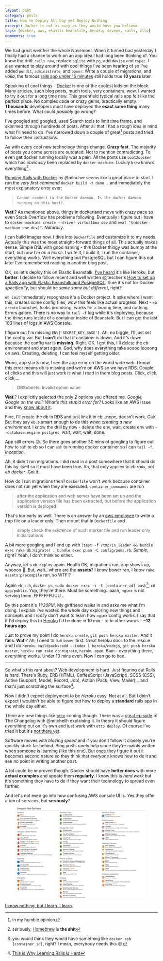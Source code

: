 ```yaml
---
layout: post
category: posts
title: How to Deploy All Day yet Deploy Nothing
excerpt: Docker is not as easy as they would have you believe
tags: [docker, aws, elastic beanstalk, heroku, devops, rails, otto]
comments: true
---
```


We had great weather the whole November. When it turned bad yesterday I finally had a chance to work on an app idea I had long been thinking of. You know the drill: `rails new`, replace `sqlite` with `pg`, add `devise` and `rspec`. I also wanted to play around with cool things I've been hearing of so I've added `pundit`, `administrate`, and `bower`. Write a couple of migrations, and *voila*, the famous [rails app under 15 minutes](https://www.youtube.com/watch?v=Gzj723LkRJY) still holds true **10 years** later.

Speaking of cool things - [Docker](https://www.docker.com/) is one of the coolest kids on the block. Many articles, such blog posts, much tools, very containers, wow. I wanted to try it out for a long time now. This greenfield typical rails app felt like the perfect place. No complex code or crazy gems, practically empty. **Thousands** developers must have deployed the **exact same thing** many times before. What could *possibly* go wrong?

I've googled and googled, used Search tools to limit time frame, and skimmed through hundreds of posts. After all that I had a rough idea in mind what I'll need to do. I've narrowed down a couple of great[^1] posts and tried to follow their instructions.

As with every cool new technology things change. **Crazy fast**. The majority of posts you come across are outdated. Not to mention contradicting. To even get docker running locally was a pain. All the posts use `boot2docker` which has *obviously* been replaced by `docker-machine`. Luckily `brew` knows everything[^2].

[Running Rails with Docker](https://blog.codeship.com/running-rails-development-environment-docker/) by @mlocher seems like a great place to start. I run the *very first command* `docker build -t demo .` and immediately the most explanatory error ever:
> `Cannot connect to the Docker daemon. Is the docker daemon running on this host?`.

**Wat**!? As mentioned above, things in dockerland move with crazy pace so even Stack Overflow has problems following. Eventually I figure out I have to `docker-machine create --driver virtualbox dev` and `eval "$(docker-machine env dev)"`. *Naturally*.

I can build images now. I dive into `Dockerfile` and customize it to my needs. Actually this was the most straight-forward things  of all. This actually makes sense. Simple DSL with good naming - this Docker thingy was bumpy at the start, but now *I'm on a horse*. I write it, I build it, I run the container, everything works. Well everything but PostgreSQL but I can figure this out later I've remembered reading in another blog post.

OK, so let's deploy this on Elastic Beanstalk. [I've heard](http://sebastien.saunier.me/blog/2015/10/20/aws-elastic-beanstalk-commands-for-rails.html) it's like Heroku, but **better**. I decide to follow recent and well written @jtescher's [How to set up a Rails app with Elastic Beanstalk and PostgreSQL](https://medium.com/@jatescher/how-to-set-up-a-rails-4-2-app-on-aws-with-elastic-beanstalk-and-postgresql-3f9f29c046e2). Sure it's not for Docker *specifically*, but should be *same same but different*, right?

`eb init` immediately recognizes it's a Docker project. It asks where I want this, creates some config files, wow this feels like actual progress. Next - `eb create` launches, looks promising, works for a looong time, and nothing. Errors galore. There is no way to `tail -f` log while it's deploying, because the thing runs inside of a container inside of Beanstalk. But I can get the last 100 lines of logs in AWS Console.

I figure out I'm missing `ENV['SECRET_KEY_BASE']`. Ah, no biggie, I'll just set the config var. But I **can't** do that if container is down. And it's down because the config var is **missing**. Right. OK, I got this, I'll delete the eb environment  and start again. God, why does everything take soooo loooong on aws. Creating, deleting, I can feel myself getting older.

Wooo, app starts now, I see the app error on the world wide web. I know this error means db is missing and we're on AWS so we have RDS. Couple of clicks and this will just work is what I read in them blog posts. Click, click, click,…

>DBSubnets: Invalid option value

**Wat**!? I explicitly selected the only 2 options you offered me. *Google, Google on the wall: What's this stupid error for?* Looks like an AWS issue and they [know about it](https://forums.aws.amazon.com/message.jspa?messageID=678379#678379).

Fine, I'll create the db in RDS and just link it in eb…nope, doesn't work. Gah! But they say `eb` is smart enough to do this *when creating a new environment*. I know the drill by now - delete the env, wait, create env with `--database.engine postgres`, wait, wait, wait, done.

App still errors :confused:. So there goes another 30 mins of googling to figure out how to `ssh` to eb so I can `ssh` to running docker container so I can `tail -f`. *Inception*.

Ah, it didn't run migrations. I did read in a post somewhere that it should do this by itself so it must have been true. Ah, that only applies to *eb rails*, not *eb docker*. Got it.

How do I run migrations then? `Dockerfile` won't work because container does not run yet when they are executed. `container_commands` are run

>after the application and web server have been set up and the application version file has been extracted, but before the application version is deployed

That's too early as well. There is an answer by an [aws employee](https://forums.aws.amazon.com/message.jspa?messageID=666973#666973) to write a tmp file on a leader only. Then mount that in `Dockerfile` and

> simply check the existence of such marker file and run leader only initializations

A bit more googling and I end up with `(test -f /tmp/is_leader && bundle exec rake db:migrate) ; bundle exec puma -C config/puma.rb`. *Simple*, right? Yeah, I don't think so either.

Anyway, let's `eb deploy` again. Health OK, migrations run, app shows up, wooooo :tada:. But, wait…where are the **assets**? I *know* bower ran, I *know* `rake assets:precompile` ran, so WTF!?

Again `eb ssh`, `docker ps`, `sudo docker exec -i -t [container_id] bash`[^3], `cd app/public`. Yup, they're there. Must be something…aaah, `nginx` is not serving them. FFFFFFFUUU…

By this point it's *11:30PM*. My girlfriend walks in and asks me what I'm doing. I explain I've wasted the whole day exploring new things and concepts and I *really* don't want to learn how `nginx` config works. I say that if I'd deploy this to [Heroku](http://heroku.com/) I'd be done in 10 min - or in other words - **~12 hours ago**.

Just to prove my point I do `heroku create`, `git push heroku master`. And it **fails**. **Wat**!? Ah, I need to run `bower` first. Great heroku docs to the rescue and I do `heroku buildpacks:add --index 1 heroku/nodejs`, `git push heroku master`, `heroku run rake db:migrate`, `heroku open`. Bam - everything there, everything works. Under 10 mins even. Now I can go to bed.

---

So what's this rant about? Web development is hard. Just figuring out Rails is hard. There's Ruby, ERB (HTML), CoffeeScript (JavaScript), SCSS (CSS), Active (Support, Model, Record, Job), Action (Pack, View, Mailer),…and that's just scratching the surface[^4].

Now I didn't expect deployment to be *Heroku* easy. Not at all. But I didn't expect I wouldn't be able to figure out how to deploy a **standard** rails app in the whole day either.

There are new things like [`otto`](https://ottoproject.io/) coming though. There was a [great episode](http://5by5.tv/changelog/180) of The Changelog with @mitchellh explaining it. In theory it should figure everything out on it's own and *just work* with `otto deploy`. Of course I've tried it but it's [not there yet](https://github.com/hashicorp/otto/issues/330).

Software moves with *blazing speed* and if you don't follow it closely you're quickly stuck far behind. Blog posts rarely help since they're mainly written when someone is learning (like this one). But once they figure it out it becomes second nature so they think that *everyone* knows how to do it and see no point in writing another post.

A lot could be improved though. Docker should have **better docs** with more **actual examples** and update them **regularly**. I know this is *hard work* but it's something they have to do if they want their technology to spread even further.

And let's not even go into how confusing AWS console UI is. Yes they offer a ton of services, but **seriously**?

<figure>
  <img src="/images/posts/2015-11-22-aws-console.png">
</figure>

[I know nothing, but I learn, I learn](https://www.youtube.com/watch?v=s6EaoPMANQM).

[^1]: in my humble opinion
[^2]: seriously, [Homebrew](http://brew.sh/) is **the shit**
[^3]: you would think they would have something like `docker ssh [container_id]`, right? I mean, everybody needs this :confused:
[^4]: [This is Why Learning Rails is Hard](https://www.codefellows.org/blog/this-is-why-learning-rails-is-hard)
